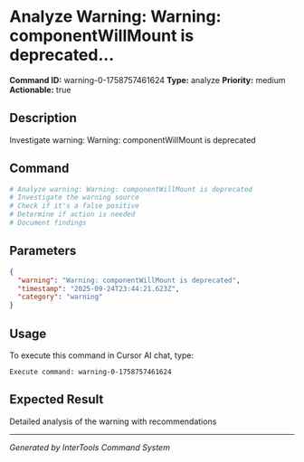 # Analyze Warning: Warning: componentWillMount is deprecated...

**Command ID:** warning-0-1758757461624
**Type:** analyze
**Priority:** medium
**Actionable:** true

## Description
Investigate warning: Warning: componentWillMount is deprecated

## Command
```bash
# Analyze warning: Warning: componentWillMount is deprecated
# Investigate the warning source
# Check if it's a false positive
# Determine if action is needed
# Document findings
```

## Parameters
```json
{
  "warning": "Warning: componentWillMount is deprecated",
  "timestamp": "2025-09-24T23:44:21.623Z",
  "category": "warning"
}
```

## Usage
To execute this command in Cursor AI chat, type:
```
Execute command: warning-0-1758757461624
```

## Expected Result
Detailed analysis of the warning with recommendations

---
*Generated by InterTools Command System*
